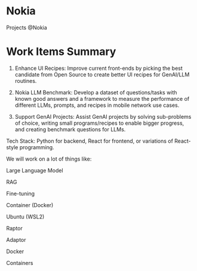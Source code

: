 # Nokia
Projects @Nokia

# Work Items Summary

1. Enhance UI Recipes: Improve current front-ends by picking the best candidate from Open Source to create better UI recipes for GenAI/LLM routines.
	
2. Nokia LLM Benchmark: Develop a dataset of questions/tasks with known good answers and a framework to measure the performance of different LLMs, prompts, and recipes in mobile network use cases.

3. Support GenAI Projects: Assist GenAI projects by solving sub-problems of choice, writing small programs/recipes to enable bigger progress, and creating benchmark questions for LLMs.

Tech Stack: Python for backend, React for frontend, or variations of React-style programming.

We will work on a lot of things like: 

Large Language Model

RAG


Fine-tuning

Container (Docker)

Ubuntu (WSL2)

Raptor 

Adaptor 


Docker 

Containers

